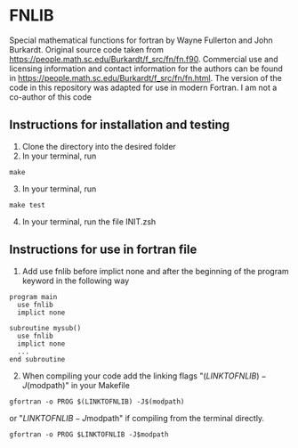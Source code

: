 # FNLIB
Special mathematical functions for fortran by Wayne Fullerton and John Burkardt. Original source code  taken from https://people.math.sc.edu/Burkardt/f_src/fn/fn.f90. Commercial use and licensing information and contact information for the authors can be found in https://people.math.sc.edu/Burkardt/f_src/fn/fn.html. The version of the code in this repository was adapted for use in modern Fortran.
I am not a co-author of this code
## Instructions for installation and testing
1. Clone the directory into the desired folder
2. In your terminal, run 
```
make
```
3. In your terminal, run 
```
make test
```
4. In your terminal, run the file INIT.zsh

## Instructions for use in fortran file
1. Add use fnlib before implict none and after the beginning of the program keyword in the following way
```Fortran
program main
  use fnlib
  implict none
```

```Fortran
subroutine mysub()
  use fnlib
  implict none
  ...
end subroutine
```
2. When compiling your code add the linking flags "$(LINKTOFNLIB) -J$(modpath)" in your Makefile
```
gfortran -o PROG $(LINKTOFNLIB) -J$(modpath)
```
   or "$LINKTOFNLIB -J$modpath" if compiling from the terminal directly.
```
gfortran -o PROG $LINKTOFNLIB -J$modpath
```
